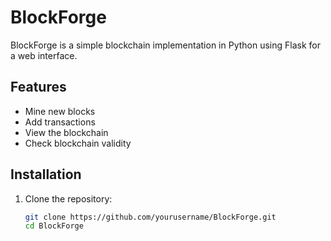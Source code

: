 # BlockForge

BlockForge is a simple blockchain implementation in Python using Flask for a web interface.

## Features

- Mine new blocks
- Add transactions
- View the blockchain
- Check blockchain validity

## Installation

1. Clone the repository:
   ```bash
   git clone https://github.com/yourusername/BlockForge.git
   cd BlockForge
